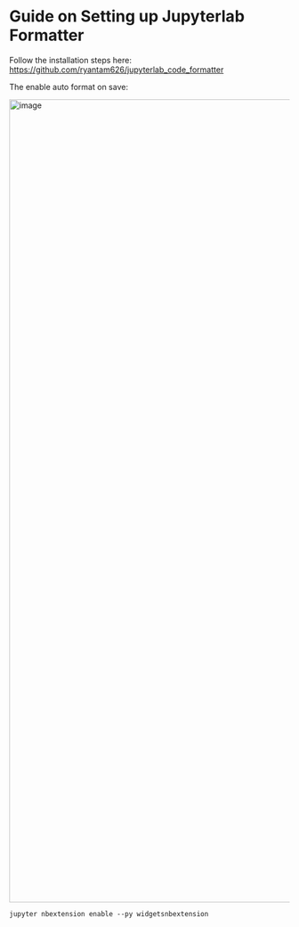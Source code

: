 # Guide on Setting up Jupyterlab Formatter

Follow the installation steps here:
https://github.com/ryantam626/jupyterlab_code_formatter


The enable auto format on save:

<img width="1440" alt="image" src="https://github.com/alextanhongpin/python-learn/assets/6033638/2a56f895-81f5-4432-bd58-243d2bc3cba4">


```
jupyter nbextension enable --py widgetsnbextension
```
